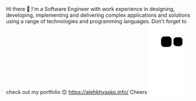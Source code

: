 
Hi there 👋
I'm a Software Engineer with work experience in designing, developing, implementing and delivering complex applications and solutions using a range of technologies and programming languages.
Don't forget to check out my portfolio 😊
https://alehkhvasko.info/
Cheers
![Snake animation](https://github.com/AlehKhvasko/AlehKhvasko/blob/output/github-contribution-grid-snake.svg)
